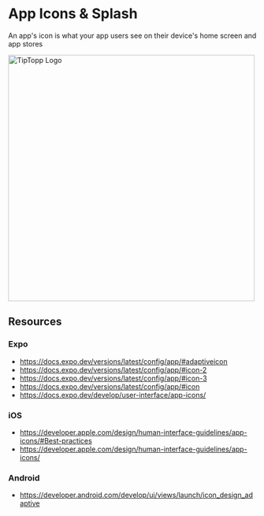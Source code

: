 # App Icons & Splash

An app's icon is what your app users see on their device's home screen and app stores

<img src="../assets/AppIconSplash.svg" alt="TipTopp Logo" width="500">

## Resources

### Expo

- https://docs.expo.dev/versions/latest/config/app/#adaptiveicon
- https://docs.expo.dev/versions/latest/config/app/#icon-2
- https://docs.expo.dev/versions/latest/config/app/#icon-3
- https://docs.expo.dev/versions/latest/config/app/#icon
- https://docs.expo.dev/develop/user-interface/app-icons/

### iOS

- https://developer.apple.com/design/human-interface-guidelines/app-icons/#Best-practices
- https://developer.apple.com/design/human-interface-guidelines/app-icons/

### Android

- https://developer.android.com/develop/ui/views/launch/icon_design_adaptive
